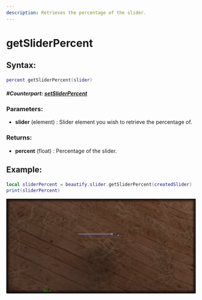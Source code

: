 ```yaml
---
description: Retrieves the percentage of the slider.
---
```


# getSliderPercent

## **Syntax:**

```lua
percent getSliderPercent(slider)
```

#### _**\#Counterpart:**_ [_**setSliderPercent**_](setsliderpercent.md)

### **Parameters:**

* **slider** \(element\) : Slider element you wish to retrieve the percentage of.

### **Returns:**

* **percent** \(float\) : Percentage of the slider.

## **Example:**

```lua
local sliderPercent = beautify.slider.getSliderPercent(createdSlider)
print(sliderPercent)
```

![](../../.gitbook/assets/getsliderpercent.png)
